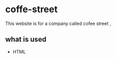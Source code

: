 # coffe-street
This website is for a company called cofee street , 
<h2> what is used</h2>
<ul> <li> HTML</li> </ul>
